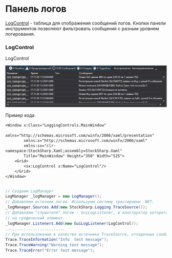 # Панель логов

[LogControl](../api/StockSharp.Xaml.LogControl.html) \- таблица для отображения сообщений логов. Кнопки панели инструментов позволяют фильтровать сообщения с разным уровнем логирования.

### LogControl

LogControl

![GUI LogControl](../images/GUI_LogControl.png)

Пример кода

```xaml
<Window x:Class="LoggingControls.MainWindow"
        xmlns="http://schemas.microsoft.com/winfx/2006/xaml/presentation"
        xmlns:x="http://schemas.microsoft.com/winfx/2006/xaml"
        xmlns:sx="clr-namespace:StockSharp.Xaml;assembly=StockSharp.Xaml"
        Title="MainWindow" Height="350" Width="525">
    <Grid>
        <sx:LogControl x:Name="LogControl"/>
    </Grid>
</Window>
	  				
```
```cs
// Создаем LogManager
LogManager _logManager = new LogManager();
// Добавляем источник логов. Используем систему трассировки .NET.
_logManager.Sources.Add(new StockSharp.Logging.TraceSource());
// Добавляем "слушателя" логов - GuiLogListener, в конструктор которого передаем ссылку
// на графический элемент.
_logManager.Listeners.Add(new GuiLogListener(LogControl));
..........................                  
// При использовании в качестве источника TraceSource, отладочные сообщения можно добавлять следующим образом:
Trace.TraceInformation("Info  test message");
Trace.TraceWarning("Warning test message");
Trace.TraceError("Error test message");
                  
```
